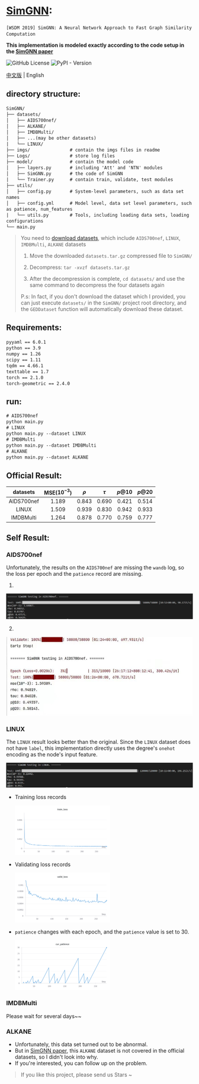 # [SimGNN](https://arxiv.org/abs/1808.05689):
`[WSDM 2019] SimGNN: A Neural Network Approach to Fast Graph Similarity Computation`

**This implementation is modeled exactly according to the code setup in the [SimGNN paper](https://arxiv.org/abs/1808.05689)**

![GitHub License](https://img.shields.io/github/license/Sangs3112/SimGNN)
![PyPI - Version](https://img.shields.io/pypi/v/pypi)

[中文版](./README.md) | English

## directory structure:
```
SimGNN/
├── datasets/           
│   ├── AIDS700nef/
│   ├── ALKANE/
│   ├── IMDBMulti/
│   ├── ...(may be other datasets)
|   └── LINUX/
├── imgs/               # contain the imgs files in readme
├── Logs/               # store log files
├── model/              # contain the model code
│   ├── layers.py       # including 'Att' and 'NTN' modules
│   ├── SimGNN.py       # the code of SimGNN
|   └── Trainer.py      # contain train, validate, test modules
├── utils/
│   ├── config.py       # System-level parameters, such as data set names
│   ├── config.yml      # Model level, data set level parameters, such as patience, num_features 
|   └── utils.py        # Tools, including loading data sets, loading configurations
└── main.py             
```
> You need to [download datasets](https://drive.google.com/drive/folders/1MOOUxxC_76Jseuc-JWaJ6B6LfU6-wNfR?usp=drive_link), which include `AIDS700nef`, `LINUX`, `IMDBMulti`, `ALKANE` datasets
>
> 1. Move the downloaded `datasets.tar.gz` compressed file to `SimGNN/`
>
> 2. Decompress: `tar -xvzf datasets.tar.gz`
>
> 3. After the decompression is complete, `cd datasets/` and use the same command to decompress the four datasets again
>
> P.s: In fact, if you don't download the dataset which I provided, you can just execute `datasets/` in the `SimGNN/` project root directory, and the `GEDDataset` function will automatically download these dataset.

## Requirements:
```
pyyaml == 6.0.1
python == 3.9
numpy == 1.26
scipy == 1.11
tqdm == 4.66.1
texttable == 1.7
torch == 2.1.0
torch-geometric == 2.4.0
```

## run:
```
# AIDS700nef
python main.py
# LINUX
python main.py --dataset LINUX
# IMDBMulti
python main.py --dataset IMDBMulti
# ALKANE
python main.py --dataset ALKANE
```

## Official Result:
| datasets | MSE($10^{-3}$) | $\rho$ | $\tau$ | $p@10$ | $p@20$ |
|:----:|:----:|:----:|:----:|:----:|:----:|
| AIDS700nef | 1.189 | 0.843 | 0.690 | 0.421 | 0.514 |
| LINUX | 1.509 | 0.939 | 0.830 | 0.942 | 0.933 |
| IMDBMulti | 1.264 | 0.878 | 0.770 | 0.759 | 0.777 |

## Self Result:
### **AIDS700nef**
Unfortunately, the results on the  `AIDS700nef` are missing the `wandb` log, so the loss per epoch and the `patience` record are missing.

1. 
![AIDS700nef_result_1](./imgs/AIDS700nef_1.png)

2. 
![AIDS700nef_result_2](./imgs/AIDS700nef_2.png)

### **LINUX**
The `LINUX` result looks better than the original. Since the `LINUX` dataset does not have `label`, this implementation directly uses the degree's `onehot` encoding as the node's input feature.

![LINUX_result](./imgs/LINUX.png)

- Training loss records

    <img src="./imgs/LINUX_train_loss.png" style="zoom:25%;" />

- Validating loss records
    
    <img src="./imgs/LINUX_valid_loss.png" style="zoom:25%;" />

- `patience` changes with each epoch, and the `patience` value is set to 30.
    
    <img src="./imgs/LINUX_patience.png" style="zoom:25%;" />

### **IMDBMulti**
Please wait for several days~~

### **ALKANE**
- Unfortunately, this data set turned out to be abnormal.
- But in [SimGNN paper](https://arxiv.org/abs/1808.05689), this `ALKANE` dataset is not covered in the official datasets, so I didn't look into why.
- If you're interested, you can follow up on the problem.

> If you like this project, please send us Stars ~
